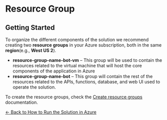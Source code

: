 # Resource Group

## Getting Started

To organize the different components of the solution we recommend creating two **resource groups** in your Azure subscription, both in the same **region**(e.g., **West US 2**).

- **resource-group-name-bot-vm** – This group will be used to contain the resources  related  to  the  virtual  machine  that  will  host  the  core components of the application in Azure
- **resource-group-name-bot** – This  group  will  contain  the  rest  of  the resources related to the APIs, functions, database, and web UI used to operate the solution.

To create the resource groups, check the [Create resource groups](https://docs.microsoft.com/en-us/azure/azure-resource-manager/management/manage-resource-groups-portal#create-resource-groups) documentation.

[← Back to How to Run the Solution in Azure](README.md#how-to-run-the-solution-in-azure)
